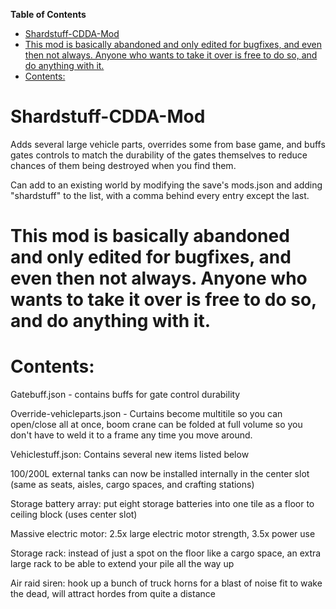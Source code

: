 <!-- START doctoc generated TOC please keep comment here to allow auto update -->
<!-- DON'T EDIT THIS SECTION, INSTEAD RE-RUN doctoc TO UPDATE -->
**Table of Contents**  

- [Shardstuff-CDDA-Mod](#shardstuff-cdda-mod)
- [This mod is basically abandoned and only edited for bugfixes, and even then not always.  Anyone who wants to take it over is free to do so, and do anything with it.](#this-mod-is-basically-abandoned-and-only-edited-for-bugfixes-and-even-then-not-always--anyone-who-wants-to-take-it-over-is-free-to-do-so-and-do-anything-with-it)
- [Contents:](#contents)

<!-- END doctoc generated TOC please keep comment here to allow auto update -->

# Shardstuff-CDDA-Mod
Adds several large vehicle parts, overrides some from base game, and buffs gates controls to match the durability of the gates themselves to reduce chances of them being destroyed when you find them.

Can add to an existing world by modifying the save's mods.json and adding "shardstuff" to the list, with a comma behind every entry except the last.


# This mod is basically abandoned and only edited for bugfixes, and even then not always.  Anyone who wants to take it over is free to do so, and do anything with it.


# Contents:
Gatebuff.json - contains buffs for gate control durability

Override-vehicleparts.json - Curtains become multitile so you can open/close all at once, boom crane can be folded at full volume so you don't have to weld it to a frame any time you move around.

Vehiclestuff.json: Contains several new items listed below

100/200L external tanks can now be installed internally in the center slot (same as seats, aisles, cargo spaces, and crafting stations)
  
Storage battery array: put eight storage batteries into one tile as a floor to ceiling block (uses center slot)
  
Massive electric motor: 2.5x large electric motor strength, 3.5x power use
  
Storage rack: instead of just a spot on the floor like a cargo space, an extra large rack to be able to extend your pile all the way up
  
Air raid siren: hook up a bunch of truck horns for a blast of noise fit to wake the dead, will attract hordes from quite a distance
